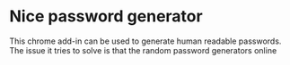 # Nice password generator
This chrome add-in can be used to generate human readable passwords. The issue it tries to solve is that the random password generators online 
<!--stackedit_data:
eyJoaXN0b3J5IjpbNjE1MTQ2NjQ3LC0yMDkzNjQ0NDU4XX0=
-->